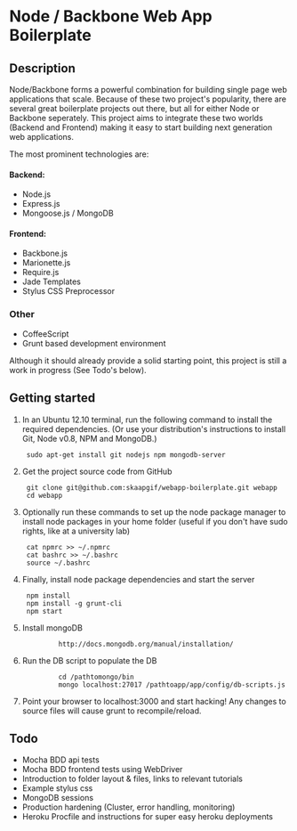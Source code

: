 # Node / Backbone Web App Boilerplate

## Description
Node/Backbone forms a powerful combination for building single page web applications that scale. Because of these two project's popularity, there are several great boilerplate projects out there, but all for either Node or Backbone seperately. This project aims to integrate these two worlds (Backend and Frontend) making it easy to start building next generation web applications.

The most prominent technologies are:

#### Backend: 
- Node.js
- Express.js
- Mongoose.js / MongoDB

#### Frontend: 
 - Backbone.js
 - Marionette.js
 - Require.js
 - Jade Templates
 - Stylus CSS Preprocessor

### Other
 - CoffeeScript
 - Grunt based development environment
 
Although it should already provide a solid starting point, this project is still a work in progress (See Todo's below).

## Getting started

1. In an Ubuntu 12.10 terminal, run the following command to install the required dependencies. (Or use your distribution's instructions to install Git, Node v0.8, NPM and MongoDB.)

        sudo apt-get install git nodejs npm mongodb-server

2. Get the project source code from GitHub

        git clone git@github.com:skaapgif/webapp-boilerplate.git webapp
        cd webapp

3. Optionally run these commands to set up the node package manager to install node packages in your home folder (useful if you don't have sudo rights, like at a university lab)

        cat npmrc >> ~/.npmrc
        cat bashrc >> ~/.bashrc
        source ~/.bashrc

4. Finally, install node package dependencies and start the server

        npm install
        npm install -g grunt-cli
        npm start

5. Install mongoDB

				http://docs.mongodb.org/manual/installation/

6. Run the DB script to populate the DB

				cd /pathtomongo/bin
				mongo localhost:27017 /pathtoapp/app/config/db-scripts.js

7. Point your browser to localhost:3000 and start hacking! Any changes to source files will cause grunt to recompile/reload.

## Todo
 - Mocha BDD api tests
 - Mocha BDD frontend tests using WebDriver
 - Introduction to folder layout & files, links to relevant tutorials
 - Example stylus css
 - MongoDB sessions
 - Production hardening (Cluster, error handling, monitoring)
 - Heroku Procfile and instructions for super easy heroku deployments
